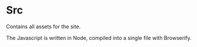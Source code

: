# Src

Contains all assets for the site.

The Javascript is written in Node, compiled into a single file with Browserify.
